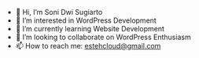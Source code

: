 - 👋 Hi, I’m Soni Dwi Sugiarto
- 👀 I’m interested in WordPress Development
- 🌱 I’m currently learning Website Development
- 💞️ I’m looking to collaborate on WordPress Enthusiasm
- 📫 How to reach me: estehcloud@gmail.com

<!---
Soni Dwi Sugiarto is a ✨ special ✨ repository because its `README.md` (this file) appears on your GitHub profile.
You can click the Preview link to take a look at your changes.
--->
